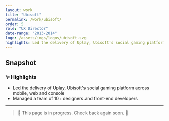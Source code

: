 ```yaml
---
layout: work
title: "Ubisoft"
permalink: /work/ubisoft/
order: 5
role: "UX Director"
date-range: "2013-2014"
logo: /assets/imgs/logos/ubisoft.svg
highlights: Led the delivery of Uplay, Ubisoft's social gaming platform across mobile, web and console.
---
```

## Snapshot
### ✨ Highlights
- Led the delivery of Uplay, Ubisoft's social gaming platform across mobile, web and console
- Managed a team of 10+ designers and front-end developers

---

> 🚧 This page is in progress. Check back again soon. 🚧